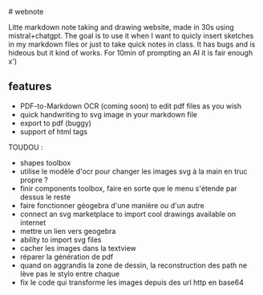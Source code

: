 # webnote

Litte markdown note taking and drawing website, made in 30s using mistral+chatgpt. The goal is to use it when I want to quicly insert sketches in my markdown files or just to take quick notes in class.
It has bugs and is hideous but it kind of works. For 10min of prompting an AI it is fair enough x')

## features
- PDF-to-Markdown OCR (coming soon) to edit pdf files as you wish
- quick handwriting to svg image in your markdown file
- export to pdf (buggy)
- support of html tags



TOUDOU :
- shapes toolbox
- utilise le modèle d'ocr pour changer les images svg à la main en truc propre ?
- finir components toolbox, faire en sorte que le menu s'étende par dessus le reste
- faire fonctionner géogebra d'une manière ou d'un autre
- connect an svg marketplace to import cool drawings available on internet
- mettre un lien vers geogebra
- ability to import svg files
- cacher les images dans la textview
- réparer la génération de pdf
- quand on aggrandis la zone de dessin, la reconstruction des path ne lève pas le stylo entre chaque
- fix le code qui transforme les images depuis des url http en base64
